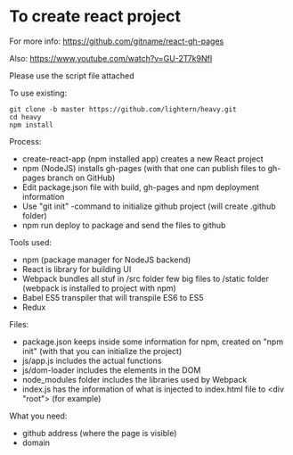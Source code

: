 # To create react project

For more info: https://github.com/gitname/react-gh-pages

Also: https://www.youtube.com/watch?v=GU-2T7k9NfI

Please use the script file attached

To use existing:

```
git clone -b master https://github.com/lightern/heavy.git
cd heavy
npm install
```

Process:

* create-react-app (npm installed app) creates a new React project
* npm (NodeJS) installs gh-pages (with that one can publish files to gh-pages branch on GitHub)
* Edit package.json file with build, gh-pages and npm deployment information
* Use "git init" -command to initialize github project (will create .github folder)
* npm run deploy to package and send the files to github

Tools used:

* npm (package manager for NodeJS backend)
* React is library for building UI
* Webpack bundles all stuf in /src folder few big files to /static folder (webpack is installed to project with npm)
* Babel ES5 transpiler that will transpile ES6 to ES5
* Redux


Files:

* package.json keeps inside some information for npm, created on "npm init" (with that you can initialize the project)
* js/app.js includes the actual functions
* js/dom-loader includes the elements in the DOM
* node_modules folder includes the libraries used by Webpack
* index.js has the information of what is injected to index.html file to <div "root"> (for example)

What you need:

* github address (where the page is visible)
* domain 
